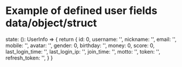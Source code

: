 # Example of defined user fields data/object/struct

state: (): UserInfo => {
	return {
	    id: 0,
	    username: '',
	    nickname: '',
	    email: '',
	    mobile: '',
	    avatar: '',
	    gender: 0,
	    birthday: '',
	    money: 0,
	    score: 0,
	    last_login_time: '',
	    last_login_ip: '',
	    join_time: '',
	    motto: '',
	    token: '',
	    refresh_token: '',
	}
}
